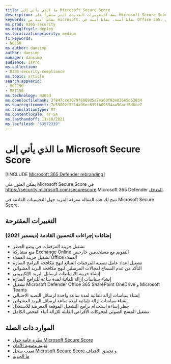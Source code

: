 ```yaml
---
title: ما الذي يأتي إلى Microsoft Secure Score
description: يصف التغييرات الجديدة التي ستطرأ على Microsoft Secure Score في Microsoft 365 Defender الإلكتروني.
keywords: نقاط آمنة من microsoft، نقاط آمنة، نقاط آمنة في Office 365، نقاط أمان microsoft، Microsoft 365 Defender مدخل، إجراءات التحسين
ms.prod: m365-security
ms.mktglfcycl: deploy
ms.localizationpriority: medium
f1.keywords:
- NOCSH
ms.author: dansimp
author: dansimp
manager: dansimp
audience: ITPro
ms.collection:
- M365-security-compliance
ms.topic: article
search.appverid:
- MOE150
- MET150
ms.technology: m365d
ms.openlocfilehash: 3f847cce3079f606925a7ea60f93e836e5d52834
ms.sourcegitcommit: 7e59802f251da96ec639fb09534aa96acf5d6ce7
ms.translationtype: MT
ms.contentlocale: ar-SA
ms.lasthandoff: 11/18/2021
ms.locfileid: "63572339"
---
```

# <a name="whats-coming-to-microsoft-secure-score"></a>ما الذي يأتي إلى Microsoft Secure Score

[!INCLUDE [Microsoft 365 Defender rebranding](../includes/microsoft-defender.md)]

يمكن العثور على Microsoft Secure Score في https://security.microsoft.com/securescore Microsoft 365 Defender [المدخل](microsoft-365-defender.md#the-microsoft-365-defender-portal).

تتيح لك هذه المقالة معرفة المزيد حول التحسينات القادمة في Microsoft Secure Score.

## <a name="proposed-changes"></a>التغييرات المقترحة

### <a name="upcoming-improvement-action-additions-december-2021"></a>إضافات إجراءات التحسين القادمة (ديسمبر 2021)

- تشغيل خزينة المرفقات في وضع الحظر
- منع مشاركة Exchange Online التقويم مع مستخدمين خارجيين
- تشغيل خزينة العملاء Office العملاء
- تشغيل إعداد عامل تصفية المرفقات الشائع لنهج مكافحة البرامج الضارة
- التأكد من عدم السماح لمجالات المرسلين لنهج مكافحة البريد العشوائي
- إنشاء خزينة الارتباطات لرسائل البريد الإلكتروني
- إنشاء سياسات إزالة تلقائية لمدة ساعة للبرامج الضارة
- تشغيل Microsoft Defender Office 365 SharePoint OneDrive و Microsoft Teams
- إنشاء سياسات إزالة تلقائية لمدة ساعة واحدة لرسائل التصيد الاحتيالي
- إنشاء سياسات إزالة تلقائية لمدة ساعة لرسائل البريد العشوائي
- حظر إساءة استخدام برامج التشغيل الموقعة المعرضة للاستغلال
- تشغيل المسح الضوئي لمحركات الأقراص القابلة للإزالة أثناء الفحص الكامل


## <a name="related-resources"></a>الموارد ذات الصلة

- [نظرة عامة حول Microsoft Secure Score](microsoft-secure-score.md)
- [تقييم وضعية الأمان](microsoft-secure-score-improvement-actions.md)
- [تعقب سجل Microsoft Secure Score و تحقيق الأهداف](microsoft-secure-score-history-metrics-trends.md)
- [ما الجديد](microsoft-secure-score-whats-new.md)
